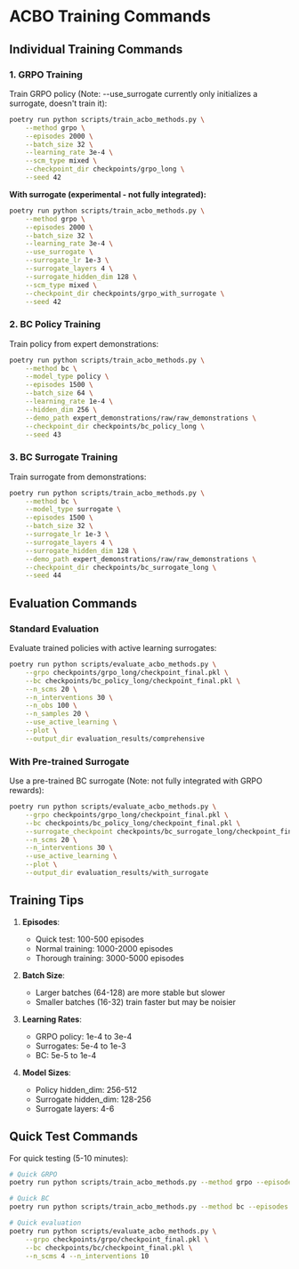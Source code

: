 # ACBO Training Commands

## Individual Training Commands

### 1. GRPO Training
Train GRPO policy (Note: --use_surrogate currently only initializes a surrogate, doesn't train it):
```bash
poetry run python scripts/train_acbo_methods.py \
    --method grpo \
    --episodes 2000 \
    --batch_size 32 \
    --learning_rate 3e-4 \
    --scm_type mixed \
    --checkpoint_dir checkpoints/grpo_long \
    --seed 42
```

**With surrogate (experimental - not fully integrated):**
```bash
poetry run python scripts/train_acbo_methods.py \
    --method grpo \
    --episodes 2000 \
    --batch_size 32 \
    --learning_rate 3e-4 \
    --use_surrogate \
    --surrogate_lr 1e-3 \
    --surrogate_layers 4 \
    --surrogate_hidden_dim 128 \
    --scm_type mixed \
    --checkpoint_dir checkpoints/grpo_with_surrogate \
    --seed 42
```

### 2. BC Policy Training
Train policy from expert demonstrations:
```bash
poetry run python scripts/train_acbo_methods.py \
    --method bc \
    --model_type policy \
    --episodes 1500 \
    --batch_size 64 \
    --learning_rate 1e-4 \
    --hidden_dim 256 \
    --demo_path expert_demonstrations/raw/raw_demonstrations \
    --checkpoint_dir checkpoints/bc_policy_long \
    --seed 43
```

### 3. BC Surrogate Training
Train surrogate from demonstrations:
```bash
poetry run python scripts/train_acbo_methods.py \
    --method bc \
    --model_type surrogate \
    --episodes 1500 \
    --batch_size 32 \
    --surrogate_lr 1e-3 \
    --surrogate_layers 4 \
    --surrogate_hidden_dim 128 \
    --demo_path expert_demonstrations/raw/raw_demonstrations \
    --checkpoint_dir checkpoints/bc_surrogate_long \
    --seed 44
```

## Evaluation Commands

### Standard Evaluation
Evaluate trained policies with active learning surrogates:
```bash
poetry run python scripts/evaluate_acbo_methods.py \
    --grpo checkpoints/grpo_long/checkpoint_final.pkl \
    --bc checkpoints/bc_policy_long/checkpoint_final.pkl \
    --n_scms 20 \
    --n_interventions 30 \
    --n_obs 100 \
    --n_samples 20 \
    --use_active_learning \
    --plot \
    --output_dir evaluation_results/comprehensive
```

### With Pre-trained Surrogate
Use a pre-trained BC surrogate (Note: not fully integrated with GRPO rewards):
```bash
poetry run python scripts/evaluate_acbo_methods.py \
    --grpo checkpoints/grpo_long/checkpoint_final.pkl \
    --bc checkpoints/bc_policy_long/checkpoint_final.pkl \
    --surrogate_checkpoint checkpoints/bc_surrogate_long/checkpoint_final.pkl \
    --n_scms 20 \
    --n_interventions 30 \
    --use_active_learning \
    --plot \
    --output_dir evaluation_results/with_surrogate
```

## Training Tips

1. **Episodes**: 
   - Quick test: 100-500 episodes
   - Normal training: 1000-2000 episodes  
   - Thorough training: 3000-5000 episodes

2. **Batch Size**:
   - Larger batches (64-128) are more stable but slower
   - Smaller batches (16-32) train faster but may be noisier

3. **Learning Rates**:
   - GRPO policy: 1e-4 to 3e-4
   - Surrogates: 5e-4 to 1e-3
   - BC: 5e-5 to 1e-4

4. **Model Sizes**:
   - Policy hidden_dim: 256-512
   - Surrogate hidden_dim: 128-256
   - Surrogate layers: 4-6

## Quick Test Commands

For quick testing (5-10 minutes):
```bash
# Quick GRPO
poetry run python scripts/train_acbo_methods.py --method grpo --episodes 200

# Quick BC
poetry run python scripts/train_acbo_methods.py --method bc --episodes 200 --max_demos 10

# Quick evaluation
poetry run python scripts/evaluate_acbo_methods.py \
    --grpo checkpoints/grpo/checkpoint_final.pkl \
    --bc checkpoints/bc/checkpoint_final.pkl \
    --n_scms 4 --n_interventions 10
```